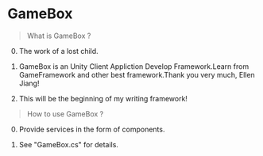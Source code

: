 # GameBox
>What is GameBox ?

0. The work of a lost child.

1. GameBox is an Unity Client Appliction Develop Framework.Learn from GameFramework and other best framework.Thank you very much, Ellen Jiang!

2. This will be the beginning of my writing framework!

>How to use GameBox ?

0. Provide services in the form of components.

1. See "GameBox.cs" for details.

